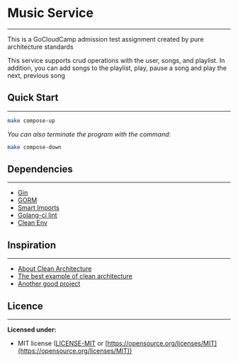 # Music Service
-------------------------------------------
This is a GoCloudCamp admission test assignment created by pure architecture standards

This service supports crud operations with the user, songs, and playlist. In addition, you can add songs to the playlist, play, pause a song and play the next, previous song


## Quick Start
-------------------------------------------
```bash
make compose-up
```

*You can also terminate the program with the command:*
```bash
make compose-down
```


## Dependencies
-------------------------------------------
- [Gin](https://gin-gonic.com/)
- [GORM](https://gorm.io/)
- [Smart Imports](https://github.com/pav5000/smartimports)
- [Golang-ci lint](https://golangci-lint.run/)
- [Clean Env](https://github.com/ilyakaznacheev/cleanenv)


## Inspiration
-------------------------------------------
- [About Clean Architecture](https://github.com/golang-standards/project-layout)
- [The best example of clean architecture](https://github.com/evrone/go-clean-template)
- [Another good project](https://github.com/AleksK1NG/Go-Clean-Architecture-REST-API)


## Licence
-------------------------------------------
**Licensed under:**
- MIT license ([LICENSE-MIT](https://github.com/seanmonstar/httparse/blob/master/LICENSE-MIT) or [https://opensource.org/licenses/MIT](https://opensource.org/licenses/MIT))
